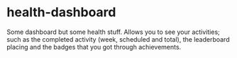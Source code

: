 # health-dashboard
Some dashboard but some health stuff. Allows you to see your activities; such as the completed activity (week, scheduled and total), the leaderboard placing and the badges that you got through achievements.
